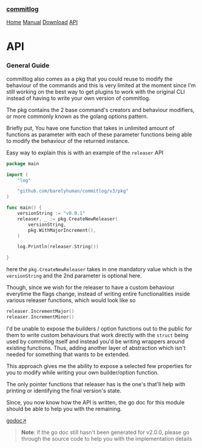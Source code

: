 <!-- meta -->
<title>
    commitlog | manual
</title>
<meta name="description" content="commits to changelog generator">
<!-- meta end -->

### [commitlog](/)

[Home](/) [Manual](/manual) [Download](/download) [API](/api)

# API

### General Guide

commitlog also comes as a pkg that you could reuse to modify the behaviour of
the commands and this is very limited at the moment since I'm still working on
the best way to get plugins to work with the original CLI instead of having to
write your own version of commitlog.

The pkg contains the 2 base command's creators and behaviour modifiers, or more
commonly known as the golang options pattern.

Briefly put, You have one function that takes in unlimited amount of functions
as parameter with each of these parameter functions being able to modify the
behaviour of the returned instance.

Easy way to explain this is with an example of the `releaser` API

```go
package main

import (
	"log"

	"github.com/barelyhuman/commitlog/v3/pkg"
)

func main() {
	versionString := "v0.0.1"
	releaser, _ := pkg.CreateNewReleaser(
		versionString,
		pkg.WithMajorIncrement(),
	)

	log.Println(releaser.String())

}
```

here the `pkg.CreateNewReleaser` takes in one mandatory value which is the
`versionString` and the 2nd parameter is optional here.

Though, since we wish for the releaser to have a custom behaviour everytime the
flags change, instead of writing entire functionalities inside various releaser
functions, which would look like so

```go
releaser.IncrementMajor()
releaser.IncrementMinor()
```

I'd be unable to expose the builders / option functions out to the public for
them to write custom behaviours that work directly with the `struct` being used
by commitlog itself and instead you'd be writing wrappers around existing
functions. Thus, adding another layer of abstraction which isn't needed for
something that wants to be extended.

This approach gives me the ability to expose a selected few properties for you
to modify while writing your own builder/option function.

The only pointer functions that releaser has is the one's that'll help with
printing or identifying the final version's state.

Since, you now know how the API is written, the go doc for this module should be
able to help you with the remaining.

[godoc&nearr;](https://pkg.go.dev/github.com/barelyhuman/commitlog)

> **Note**: if the go doc still hasn't been generated for v2.0.0, please go
> through the source code to help you with the implementation details
